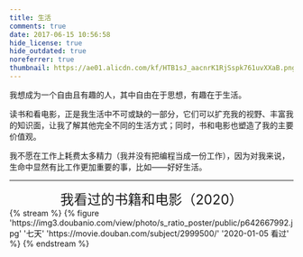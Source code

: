 ```yaml
---
title: 生活
comments: true
date: 2017-06-15 10:56:58
hide_license: true
hide_outdated: true
noreferrer: true
thumbnail: https://ae01.alicdn.com/kf/HTB1sJ_aacnrK1RjSspk761uvXXaB.png
---
```


我想成为一个自由且有趣的人，其中自由在于思想，有趣在于生活。

读书和看电影，正是我生活中不可或缺的一部分，它们可以扩充我的视野、丰富我的知识面，让我了解其他完全不同的生活方式；同时，书和电影也塑造了我的主要价值观。

我不愿在工作上耗费太多精力（我并没有把编程当成一份工作），因为对我来说，生命中显然有比工作更加重要的事，比如——好好生活。

---
<center><font size=5>我看过的书籍和电影（2020）</font></center>
{% stream %}
{% figure 'https://img3.doubanio.com/view/photo/s_ratio_poster/public/p642667992.jpg' '七天' 'https://movie.douban.com/subject/2999500/' '2020-01-05 看过' %}
{% endstream %}